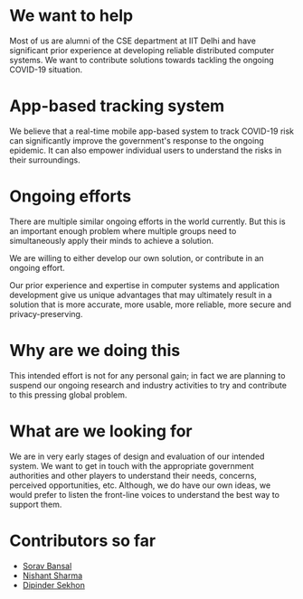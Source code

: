 # We want to help

Most of us are alumni of the CSE department at IIT Delhi and have
significant prior experience at developing reliable distributed
computer systems. We want to contribute solutions towards tackling
the ongoing COVID-19 situation.

# App-based tracking system

We believe that a real-time mobile app-based system to track COVID-19
risk can significantly improve the government's response to the ongoing
epidemic. It can also empower individual users to understand the
risks in their surroundings.

# Ongoing efforts

There are multiple similar ongoing efforts in the world currently. But
this is an important enough problem where multiple groups need to
simultaneously apply their minds to achieve a solution.

We are willing to either develop our own solution, or contribute in an
ongoing effort.

Our prior experience and expertise in computer systems and application
development give us unique advantages that may ultimately result in a
solution that is more accurate, more usable, more reliable, more secure
and privacy-preserving.

# Why are we doing this

This intended effort is not for any personal gain; in fact we are planning
to suspend our ongoing research and industry activities to try and
contribute to this pressing global problem.

# What are we looking for

We are in very early stages of design and evaluation of our intended
system. We want to get in touch with the appropriate government
authorities and other players to understand their needs, concerns,
perceived opportunities, etc. Although, we do have our own ideas, we
would prefer to listen the front-line voices to understand the best way
to support them.

# Contributors so far

- [Sorav Bansal](http://www.cse.iitd.ac.in/~sbansal)
- [Nishant Sharma](https://www.linkedin.com/in/nishant-sharma-73b3852/)
- [Dipinder Sekhon](http://www.linkedin.com/in/dipinder)

